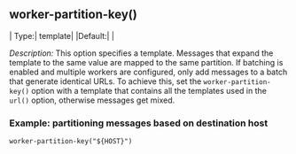 ## worker-partition-key()

|  Type:|     template|
|Default:| |

*Description:* This option specifies a template. Messages that expand the template to the same value are mapped to the same partition. If batching is enabled and multiple workers are configured, only add messages to a batch that generate identical URLs. To achieve this, set the `worker-partition-key()` option with a template that contains all the templates used in the `url()` option, otherwise messages get mixed.

### Example: partitioning messages based on destination host

```config
worker-partition-key("${HOST}")
```